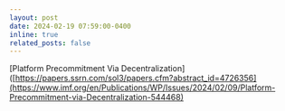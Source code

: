 ```yaml
---
layout: post
date: 2024-02-19 07:59:00-0400
inline: true
related_posts: false
---
```


[Platform Precommitment Via Decentralization]([https://papers.ssrn.com/sol3/papers.cfm?abstract_id=4726356](https://www.imf.org/en/Publications/WP/Issues/2024/02/09/Platform-Precommitment-via-Decentralization-544468)
